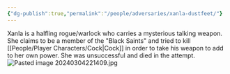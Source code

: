 ```yaml
---
{"dg-publish":true,"permalink":"/people/adversaries/xanla-dustfeet/"}
---
```


Xanla is a halfling rogue/warlock who carries a mysterious talking weapon.  She claims to be a member of the "Black Saints" and tried to kill [[People/Player Characters/Cock\|Cock]] in order to take his weapon to add to her own power.  She was unsuccessful and died in the attempt.  
![Pasted image 20240304221409.jpg](/img/user/Z_Attachments/Pasted%20image%2020240304221409.jpg)